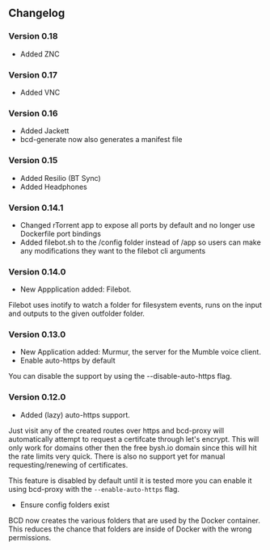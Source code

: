 ## Changelog

### Version 0.18

- Added ZNC

### Version 0.17

- Added VNC

### Version 0.16

- Added Jackett
- bcd-generate now also generates a manifest file

### Version 0.15

- Added Resilio (BT Sync)
- Added Headphones

### Version 0.14.1

- Changed rTorrent app to expose all ports by default and no longer use Dockerfile port bindings
- Added filebot.sh to the /config folder instead of /app so users can make any modifications they want to the filebot cli arguments

### Version 0.14.0

- New Appplication added: Filebot.

Filebot uses inotify to watch a folder for filesystem events, runs on the input and outputs to the given outfolder folder.

### Version 0.13.0

- New Application added: Murmur, the server for the Mumble voice client.
- Enable auto-https by default

You can disable the support by using the --disable-auto-https flag.

### Version 0.12.0

- Added (lazy) auto-https support.

Just visit any of the created routes over https and bcd-proxy will automatically attempt to request a certifcate through let's encrypt. This will only work for domains other then the free bysh.io domain since this will hit the rate limits very quick. There is also no support yet for manual requesting/renewing of certificates.

This feature is disabled by default until it is tested more you can enable it using bcd-proxy with the `--enable-auto-https` flag.

- Ensure config folders exist

BCD now creates the various folders that are used by the Docker container. This reduces the chance that folders are inside of Docker with the wrong permissions.
